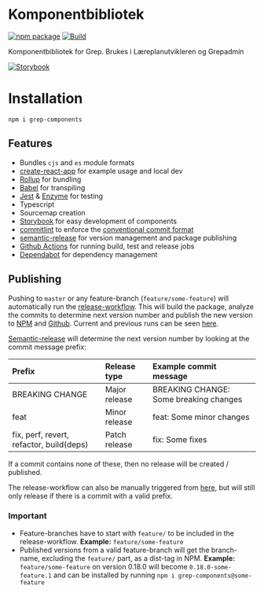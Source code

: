 # Komponentbibliotek

[![npm package](https://img.shields.io/npm/v/grep-components/latest.svg)](https://www.npmjs.com/package/grep-components)
[![Build](https://github.com/Utdanningsdirektoratet/Grep-komponenter/actions/workflows/build.yml/badge.svg)](https://github.com/Utdanningsdirektoratet/Grep-komponenter/actions/workflows/build.yml)

Komponentbibliotek for Grep. Brukes i Læreplanutvikleren og Grepadmin

[![Storybook](https://cdn.jsdelivr.net/gh/storybookjs/brand@main/badge/badge-storybook.svg)](https://utdanningsdirektoratet.github.io/Grep-komponenter)

# Installation

    npm i grep-components

## Features

- Bundles `cjs` and `es` module formats
- [create-react-app](https://github.com/facebookincubator/create-react-app) for example usage and local dev
- [Rollup](https://rollupjs.org/) for bundling
- [Babel](https://babeljs.io/) for transpiling
- [Jest](https://facebook.github.io/jest/) & [Enzyme](https://github.com/airbnb/enzyme) for testing
- Typescript
- Sourcemap creation
- [Storybook](https://storybook.js.org) for easy development of components
- [commitlint](https://github.com/conventional-changelog/commitlint) to enforce the [conventional commit format](https://www.conventionalcommits.org/en/v1.0.0/)
- [semantic-release](https://github.com/semantic-release/semantic-release) for version management and package publishing
- [Github Actions](https://docs.github.com/en/actions) for running build, test and release jobs
- [Dependabot](https://dependabot.com/) for dependency management

## Publishing

Pushing to `master` or any feature-branch (`feature/some-feature`) will automatically run the [release-workflow](https://github.com/Utdanningsdirektoratet/Grep-komponenter/blob/master/.github/workflows/release.yml). This will build the package, analyze the commits to determine next version number and publish the new version to [NPM](https://www.npmjs.com/package/grep-components) and [Github](https://github.com/Utdanningsdirektoratet/Grep-komponenter/releases). Current and previous runs can be seen [here](https://github.com/Utdanningsdirektoratet/Grep-komponenter/actions/workflows/release.yml).

[Semantic-release](https://github.com/semantic-release/semantic-release) will determine the next version number by looking at the commit message prefix:

| Prefix                                   | Release type  | Example commit message                 |
| :--------------------------------------- | :------------ | :------------------------------------- |
| BREAKING CHANGE                          | Major release | BREAKING CHANGE: Some breaking changes |
| feat                                     | Minor release | feat: Some minor changes               |
| fix, perf, revert, refactor, build(deps) | Patch release | fix: Some fixes                        |

If a commit contains none of these, then no release will be created / published.

The release-workflow can also be manually triggered from [here](https://github.com/Utdanningsdirektoratet/Grep-komponenter/actions/workflows/release.yml), but will still only release if there is a commit with a valid prefix.

### Important

- Feature-branches have to start with `feature/` to be included in the release-workflow. **Example:** `feature/some-feature`
- Published versions from a valid feature-branch will get the branch-name, excluding the `feature/` part, as a dist-tag in NPM. **Example:** `feature/some-feature` on version 0.18.0 will become `0.18.0-some-feature.1` and can be installed by running `npm i grep-components@some-feature`
